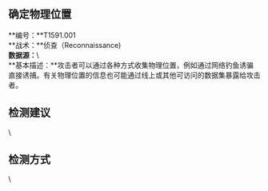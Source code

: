 ## 确定物理位置  
**编号：**T1591.001  
**战术：**侦查（Reconnaissance)  
**数据源：**\  
**基本描述：**攻击者可以通过各种方式收集物理位置，例如通过网络钓鱼诱骗直接诱捕。有关物理位置的信息也可能通过线上或其他可访问的数据集暴露给攻击者。  
## 检测建议  
\  
## 检测方式  
\